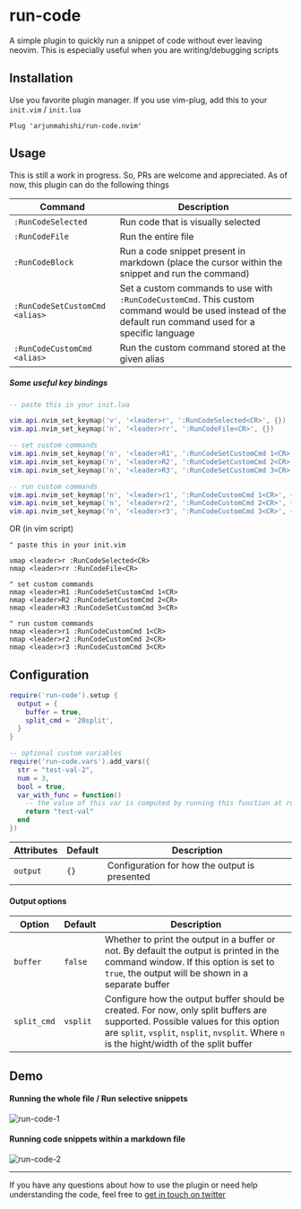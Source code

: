 # run-code

A simple plugin to quickly run a snippet of code without ever leaving neovim. This is especially useful when you are writing/debugging scripts

## Installation

Use you favorite plugin manager. If you use vim-plug, add this to your `init.vim` / `init.lua`

```vim
Plug 'arjunmahishi/run-code.nvim'
```

## Usage

This is still a work in progress. So, PRs are welcome and appreciated. As of now, this plugin can do the following things

| Command | Description |
|---------|-------------|
| `:RunCodeSelected` | Run code that is visually selected |
| `:RunCodeFile` | Run the entire file |
| `:RunCodeBlock` | Run a code snippet present in markdown (place the cursor within the snippet and run the command) |
| `:RunCodeSetCustomCmd <alias>` | Set a custom commands to use with `:RunCodeCustomCmd`. This custom command would be used instead of the default run command used for a specific language |
| `:RunCodeCustomCmd <alias>` | Run the custom command stored at the given alias |

##### Some useful key bindings

```lua
-- paste this in your init.lua

vim.api.nvim_set_keymap('v', '<leader>r', ':RunCodeSelected<CR>', {})
vim.api.nvim_set_keymap('n', '<leader>rr', ':RunCodeFile<CR>', {})

-- set custom commands
vim.api.nvim_set_keymap('n', '<leader>R1', ':RunCodeSetCustomCmd 1<CR>', {})
vim.api.nvim_set_keymap('n', '<leader>R2', ':RunCodeSetCustomCmd 2<CR>', {})
vim.api.nvim_set_keymap('n', '<leader>R3', ':RunCodeSetCustomCmd 3<CR>', {})

-- run custom commands
vim.api.nvim_set_keymap('n', '<leader>r1', ':RunCodeCustomCmd 1<CR>', {})
vim.api.nvim_set_keymap('n', '<leader>r2', ':RunCodeCustomCmd 2<CR>', {})
vim.api.nvim_set_keymap('n', '<leader>r3', ':RunCodeCustomCmd 3<CR>', {})
```

OR (in vim script)

```vim
" paste this in your init.vim

vmap <leader>r :RunCodeSelected<CR>
nmap <leader>rr :RunCodeFile<CR>

" set custom commands
nmap <leader>R1 :RunCodeSetCustomCmd 1<CR>
nmap <leader>R2 :RunCodeSetCustomCmd 2<CR>
nmap <leader>R3 :RunCodeSetCustomCmd 3<CR>

" run custom commands
nmap <leader>r1 :RunCodeCustomCmd 1<CR>
nmap <leader>r2 :RunCodeCustomCmd 2<CR>
nmap <leader>r3 :RunCodeCustomCmd 3<CR>
```

## Configuration

```lua
require('run-code').setup {
  output = {
    buffer = true,
    split_cmd = '20split',
  }
}

-- optional custom variables
require('run-code.vars').add_vars({
  str = "test-val-2",
  num = 3,
  bool = true,
  var_with_func = function()
    -- the value of this var is computed by running this function at runtime
    return "test-val"
  end
})
```

| Attributes | Default | Description |
|------------|---------|-------------|
| `output` | `{}` | Configuration for how the output is presented |


#### Output options

| Option | Default | Description |
|--------|---------|-------------|
| `buffer` | `false` | Whether to print the output in a buffer or not. By default the output is printed in the command window. If this option is set to `true`, the output will be shown in a separate buffer |
| `split_cmd` | `vsplit` | Configure how the output buffer should be created. For now, only split buffers are supported. Possible values for this option are `split`, `vsplit`, `nsplit`, `nvsplit`. Where `n` is  the hight/width of the split buffer |

## Demo

#### Running the whole file / Run selective snippets

![run-code-1](https://user-images.githubusercontent.com/11977524/143928407-5b440a4f-fd7b-440c-940a-088ac1006a85.gif)

#### Running code snippets within a markdown file

![run-code-2](https://user-images.githubusercontent.com/11977524/143929192-3c43f4c6-a3bc-4775-b561-c1d78bc8925b.gif)

---

If you have any questions about how to use the plugin or need help understanding the code, feel free to [get in touch on twitter](https://twitter.com/messages/131552332-131552332?text=Hey)
